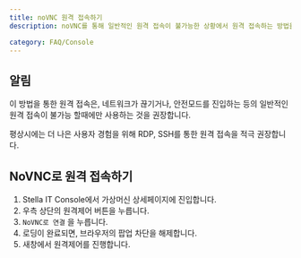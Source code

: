 ```yaml
---
title: noVNC 원격 접속하기
description: noVNC를 통해 일반적인 원격 접속이 불가능한 상황에서 원격 접속하는 방법을 알아봅니다.

category: FAQ/Console
---
```


## 알림
이 방법을 통한 원격 접속은, 네트워크가 끊기거나, 안전모드를 진입하는 등의 일반적인 원격 접속이 불가능 할때에만 사용하는 것을 권장합니다.  
  
평상시에는 더 나은 사용자 경험을 위해 RDP, SSH를 통한 원격 접속을 적극 권장합니다.

## NoVNC로 원격 접속하기

1. Stella IT Console에서 가상머신 상세페이지에 진입합니다.
2. 우측 상단의 원격제어 버튼을 누릅니다.
3. `NoVNC로 연결` 을 누릅니다.
4. 로딩이 완료되면, 브라우저의 팝업 차단을 해제합니다.
5. 새창에서 원격제어를 진행합니다.
